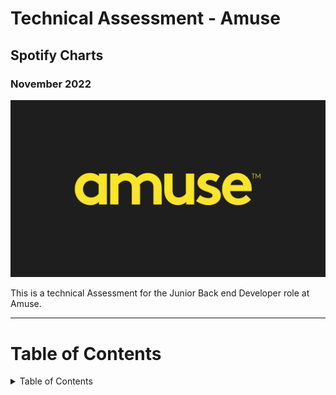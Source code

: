 # Technical Assessment - Amuse
## Spotify Charts
### November 2022

![Amuse Logo](media/amuse-logo.jpg)

This is a technical Assessment for the Junior Back end Developer role at Amuse. 

---
# Table of Contents
<details>
<summary>Table of Contents</summary>

* [Technical Assessment](#technical-assessment)
* [User Stories](#user-stories)
* [Agile Methodology](#agile-methodology)
* [Scope](#scope)
* [Technologies Used](#technologies-used)
* [Testing](#testing)
     
---

## Technical Assessment

Every day Spotify updates its API with data on the top charts around the world. Charts include Global, Viral, Regional, etc. This data is interesting for many reasons, and using software to parse and transform it can add a lot of value to services.

In the JSON file `global_weekly.json`, 200 entries from the global top chart are included, like the track name, artist name, and the number of streams for the period.

The task of the technical assessment is to create a script that allows a user to give an artist name, which then outputs the total number of streams for the artist in that chart.

Example of input file:
```
[    
     { "rank": "1", "artist_names": "Bizarrap, Quevedo", "streams": "30000", ... },
     { "rank": "2", "artist_names": "Taylor Swift", "streams": "24500", ... },
     { "rank": "3", "artist_names": "Drake, 21 Savage", "streams": "22000", ... },
     { "rank": "4", "artist_names": "Taylor Swift", "streams": "20000", ... },
     ...
]
```
and the artist name input: `Taylor Swift`

The expected output of `python chart_total.py "Taylor Swift"` would then be: 
```
{"artist_name": "Taylor Swift", "streams": 625100},
```

In addition, cases where problems might occur and how you can handle them to create a robust and scalable application should be considered.
---
## User Stories

### User Stories that have been satisfied by creation in this technical assessment:

| id  |  Content | How was it satisfied
| ------ | ------ | ------ |
|  [#1](https://github.com/van-essa/technical_assignment_amuse/issues/1) | As a user, I can type the artist's name to get the streams from the Spotify Charts data. | Input |
|  [#2](https://github.com/van-essa/technical_assignment_amuse/issues/2) | As a user, I can type the artist's name with lower, upper or mixed cases to get the streams from the Spotify Charts data. | Input |
|  [#3](https://github.com/van-essa/technical_assignment_amuse/issues/3) | As a user, I can choose to quit the script. | Input |
|  [#4](https://github.com/van-essa/technical_assignment_amuse/issues/4) | As a user, I can get the sum of artists' streams to get the total amount of streams from each artist in the Spotify Charts data. | Output |
|  [#5](https://github.com/van-essa/technical_assignment_amuse/issues/5) | As a user, I can get an error message to try again or exit the script when no artist exists, or the name is typed wrong. | Output |

---

## Agile Methodology

### Canban board and issues

![Screenshot of the canban board](media/project.png)

Github issues were used to create the User stories and group them according to MoSCoW prioritization technique. Link to the project with live issues can be found [HERE](https://github.com/van-essa/technical_assignment_amuse/issues/).

---

## Scope

In order to achieve the desired user goals, a class **`SpotifyCharts`** was created so it can then fetch all the arguments from the JSON file and add them from the list in the SpotifyCharts class. Then when the user types the name of the artist, the program runs through the list, looks at the data and shares the sum of streams of the artist.

---

## Technologies Used

Several technologies have been used to enable this design to work:

| Technology  |  Content | 
| ------ | ------ |
|  [Python](https://www.python.org/) | Python is the core programming language used to write all of the code in this assesment to make it fully functional. |

---
## Testing
A manual testing has been used to ensure that the assignment's functionality meets the desired intent.

### Manual Testing

This project has been tested manually by the creator, Vanessa Andersson:

**As a user, I can type the artist's name to get the streams from the Spotify Charts data.**
!User Story 1](media/1.Name.png)

**As a user, I can type the artist's name with lower, upper or mixed cases to get the streams from the Spotify Charts data.**
!User Story 2](media/4.case-sensitive.png)

**As a user, I can choose to quit the script.**
!User Story 3](media/3.Quit_yes.png)

Or not:
!User Story 3](media/2.Quit_no.png)

Also, no matter how I type my answer it is accepted:
!User Story 3](media/8.testanswer.png)
!User Story 3](media/9.testanswer.png)

**As a user, I can get the sum of artists' streams to get the total amount of streams from each artist in the Spotify Charts data.**
!User Story 4](media/1.Name.png)

**As a user, I can get an error message to try again or exit the script when no artist exists, or the name is typed wrong.**
!User Story 5](media/5.wrongname.png)
!User Story 5](media/6.tryagain.png)
!User Story 5](media/7.donttryagain.png)

Also, no matter how I type my answer it is accepted
!User Story 5](media/10.testanswer.png)
!User Story 5](media/11.testanswer.png)


